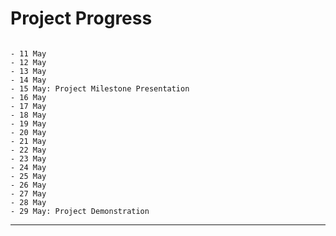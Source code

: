 # Project Progress

```plaintext

- 11 May
- 12 May
- 13 May
- 14 May
- 15 May: Project Milestone Presentation
- 16 May
- 17 May
- 18 May
- 19 May
- 20 May
- 21 May
- 22 May
- 23 May
- 24 May
- 25 May
- 26 May
- 27 May
- 28 May
- 29 May: Project Demonstration

```

---
